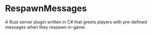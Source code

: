 # RespawnMessages
A Rust server plugin written in C# that greets players with pre-defined messages when they respawn in-game.
